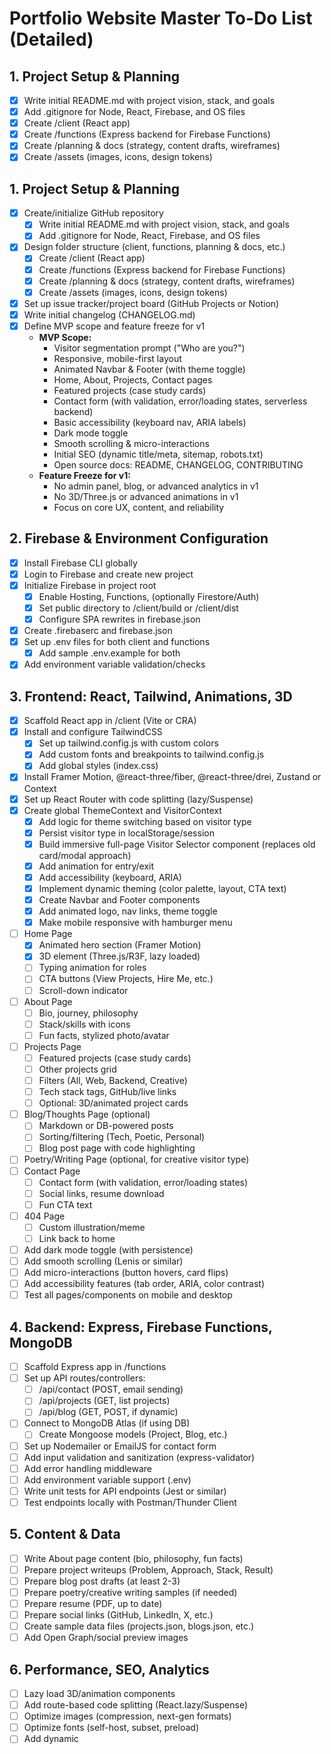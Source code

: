 # Portfolio Website Master To-Do List (Detailed)

## 1. Project Setup & Planning
  - [x] Write initial README.md with project vision, stack, and goals
  - [x] Add .gitignore for Node, React, Firebase, and OS files
  - [x] Create /client (React app)
  - [x] Create /functions (Express backend for Firebase Functions)
  - [x] Create /planning & docs (strategy, content drafts, wireframes)
  - [x] Create /assets (images, icons, design tokens)
## 1. Project Setup & Planning
- [x] Create/initialize GitHub repository
  - [x] Write initial README.md with project vision, stack, and goals
  - [x] Add .gitignore for Node, React, Firebase, and OS files
- [x] Design folder structure (client, functions, planning & docs, etc.)
  - [x] Create /client (React app)
  - [x] Create /functions (Express backend for Firebase Functions)
  - [x] Create /planning & docs (strategy, content drafts, wireframes)
  - [x] Create /assets (images, icons, design tokens)
- [x] Set up issue tracker/project board (GitHub Projects or Notion)
- [x] Write initial changelog (CHANGELOG.md)
- [x] Define MVP scope and feature freeze for v1
  - **MVP Scope:**
    - Visitor segmentation prompt ("Who are you?")
    - Responsive, mobile-first layout
    - Animated Navbar & Footer (with theme toggle)
    - Home, About, Projects, Contact pages
    - Featured projects (case study cards)
    - Contact form (with validation, error/loading states, serverless backend)
    - Basic accessibility (keyboard nav, ARIA labels)
    - Dark mode toggle
    - Smooth scrolling & micro-interactions
    - Initial SEO (dynamic title/meta, sitemap, robots.txt)
    - Open source docs: README, CHANGELOG, CONTRIBUTING
  - **Feature Freeze for v1:**
    - No admin panel, blog, or advanced analytics in v1
    - No 3D/Three.js or advanced animations in v1
    - Focus on core UX, content, and reliability

## 2. Firebase & Environment Configuration
- [x] Install Firebase CLI globally
- [x] Login to Firebase and create new project
- [x] Initialize Firebase in project root
  - [x] Enable Hosting, Functions, (optionally Firestore/Auth)
  - [x] Set public directory to /client/build or /client/dist
  - [x] Configure SPA rewrites in firebase.json
- [x] Create .firebaserc and firebase.json
- [x] Set up .env files for both client and functions
  - [x] Add sample .env.example for both
- [x] Add environment variable validation/checks

## 3. Frontend: React, Tailwind, Animations, 3D
- [x] Scaffold React app in /client (Vite or CRA)
- [x] Install and configure TailwindCSS
  - [x] Set up tailwind.config.js with custom colors
  - [x] Add custom fonts and breakpoints to tailwind.config.js
  - [x] Add global styles (index.css)
- [x] Install Framer Motion, @react-three/fiber, @react-three/drei, Zustand or Context
- [x] Set up React Router with code splitting (lazy/Suspense)
- [x] Create global ThemeContext and VisitorContext
  - [x] Add logic for theme switching based on visitor type
  - [x] Persist visitor type in localStorage/session
  - [x] Build immersive full-page Visitor Selector component (replaces old card/modal approach)
  - [x] Add animation for entry/exit
  - [x] Add accessibility (keyboard, ARIA)
  - [x] Implement dynamic theming (color palette, layout, CTA text)
  - [x] Create Navbar and Footer components
  - [x] Add animated logo, nav links, theme toggle
  - [x] Make mobile responsive with hamburger menu
- [ ] Home Page
  - [x] Animated hero section (Framer Motion)
  - [x] 3D element (Three.js/R3F, lazy loaded)
  - [ ] Typing animation for roles
  - [ ] CTA buttons (View Projects, Hire Me, etc.)
  - [ ] Scroll-down indicator
- [ ] About Page
  - [ ] Bio, journey, philosophy
  - [ ] Stack/skills with icons
  - [ ] Fun facts, stylized photo/avatar
- [ ] Projects Page
  - [ ] Featured projects (case study cards)
  - [ ] Other projects grid
  - [ ] Filters (All, Web, Backend, Creative)
  - [ ] Tech stack tags, GitHub/live links
  - [ ] Optional: 3D/animated project cards
- [ ] Blog/Thoughts Page (optional)
  - [ ] Markdown or DB-powered posts
  - [ ] Sorting/filtering (Tech, Poetic, Personal)
  - [ ] Blog post page with code highlighting
- [ ] Poetry/Writing Page (optional, for creative visitor type)
- [ ] Contact Page
  - [ ] Contact form (with validation, error/loading states)
  - [ ] Social links, resume download
  - [ ] Fun CTA text
- [ ] 404 Page
  - [ ] Custom illustration/meme
  - [ ] Link back to home
- [ ] Add dark mode toggle (with persistence)
- [ ] Add smooth scrolling (Lenis or similar)
- [ ] Add micro-interactions (button hovers, card flips)
- [ ] Add accessibility features (tab order, ARIA, color contrast)
- [ ] Test all pages/components on mobile and desktop

## 4. Backend: Express, Firebase Functions, MongoDB
- [ ] Scaffold Express app in /functions
- [ ] Set up API routes/controllers:
  - [ ] /api/contact (POST, email sending)
  - [ ] /api/projects (GET, list projects)
  - [ ] /api/blog (GET, POST, if dynamic)
- [ ] Connect to MongoDB Atlas (if using DB)
  - [ ] Create Mongoose models (Project, Blog, etc.)
- [ ] Set up Nodemailer or EmailJS for contact form
- [ ] Add input validation and sanitization (express-validator)
- [ ] Add error handling middleware
- [ ] Add environment variable support (.env)
- [ ] Write unit tests for API endpoints (Jest or similar)
- [ ] Test endpoints locally with Postman/Thunder Client

## 5. Content & Data
- [ ] Write About page content (bio, philosophy, fun facts)
- [ ] Prepare project writeups (Problem, Approach, Stack, Result)
- [ ] Prepare blog post drafts (at least 2-3)
- [ ] Prepare poetry/creative writing samples (if needed)
- [ ] Prepare resume (PDF, up to date)
- [ ] Prepare social links (GitHub, LinkedIn, X, etc.)
- [ ] Create sample data files (projects.json, blogs.json, etc.)
- [ ] Add Open Graph/social preview images

## 6. Performance, SEO, Analytics
- [ ] Lazy load 3D/animation components
- [ ] Add route-based code splitting (React.lazy/Suspense)
- [ ] Optimize images (compression, next-gen formats)
- [ ] Optimize fonts (self-host, subset, preload)
- [ ] Add dynamic <title> and <meta> tags per page (React Helmet)
- [ ] Add OG/social sharing tags (og:image, og:title, etc.)
- [ ] Add sitemap.xml and robots.txt
- [ ] Add accessibility features (keyboard nav, ARIA, color contrast)
- [ ] Integrate Firebase Analytics or Plausible
- [ ] Run Lighthouse audits and fix issues

## 7. Testing & QA
- [ ] Write unit tests for key components (Jest, React Testing Library)
- [ ] Write integration tests for API endpoints
- [ ] Test all forms (validation, error, loading, success)
- [ ] Test on multiple browsers (Chrome, Firefox, Edge, Safari)
- [ ] Test on multiple devices (mobile, tablet, desktop)
- [ ] Test accessibility (screen reader, keyboard nav)
- [ ] Test performance (Lighthouse, WebPageTest)

## 8. Deployment
- [ ] Build React app (npm run build)
- [ ] Configure firebase.json and .firebaserc for hosting + functions
- [ ] Deploy to Firebase Hosting + Functions
- [ ] Attach custom domain (optional)
- [ ] Set up HTTPS and test SSL
- [ ] Test production build (mobile, desktop, slow network)
- [ ] Set up error monitoring (Sentry or similar, optional)

## 9. Open Source & Launch
- [ ] Polish README.md (stack, features, screenshots, Lighthouse score)
- [ ] Add license (MIT or preferred)
- [ ] Add CONTRIBUTING.md with guidelines
- [ ] Add CODE_OF_CONDUCT.md (optional)
- [ ] Create launch checklist (final QA, backups, etc.)
- [ ] Share on LinkedIn, X, dev communities
- [ ] Pin repo on GitHub profile

## 10. Optional Power-Ups (V2+)
- [ ] Admin panel (auth + CRUD for projects/blogs)
- [ ] Real-time visitor count (Firebase Realtime DB)
- [ ] Live visitor map (GeoIP + map API)
- [ ] Interactive CLI landing (command-line prompt UI)
- [ ] AI-generated poetry (OpenAI API integration)
- [ ] Konami code Easter egg (hidden features)
- [ ] Resume JSON API (serve resume as JSON endpoint)
- [ ] Multilingual support (English/Urdu toggle)
- [ ] Animated route transitions (Framer Motion)
- [ ] Live GitHub stats widget
- [ ] Feedback button (bug/feature request form)

---

> Update this checklist as you progress. Treat it as your product roadmap!
